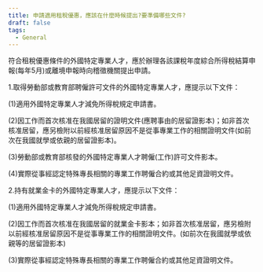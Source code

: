 ```yaml
---
title: 申請適用租稅優惠，應該在什麼時候提出?要準備哪些文件?
draft: false
tags:
  - General
---
```

符合租稅優惠條件的外國特定專業人才，應於辦理各該課稅年度綜合所得稅結算申報(每年5月)或離境申報時向稽徵機關提出申請。

1.取得勞動部或教育部聘僱許可文件的外國特定專業人才，應提示以下文件：

(1)適用外國特定專業人才減免所得稅規定申請書。

(2)因工作而首次核准在我國居留的證明文件(應聘事由的居留證影本)；如非首次核准居留，應另檢附以前經核准居留原因不是從事專業工作的相關證明文件(如前次在我國就學或依親的居留證影本)。

(3)勞動部或教育部核發的外國特定專業人才聘僱(工作)許可文件影本。

(4)實際從事經認定特殊專長相關的專業工作聘僱合約或其他足資證明文件。

2.持有就業金卡的外國特定專業人才，應提示以下文件：

(1)適用外國特定專業人才減免所得稅規定申請書。

(2)因工作而首次核准在我國居留的就業金卡影本；如非首次核准居留，應另檢附以前經核准居留原因不是從事專業工作的相關證明文件。(如前次在我國就學或依親等的居留證影本)

(3)實際從事經認定特殊專長相關的專業工作聘僱合約或其他足資證明文件。